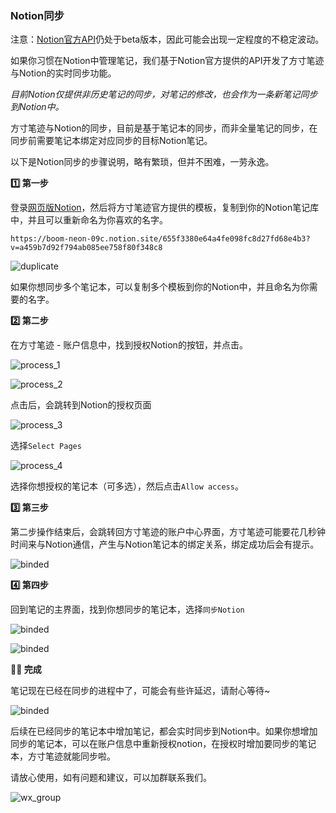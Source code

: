 ### Notion同步

注意：[Notion官方API](https://developers.notion.com/)仍处于beta版本，因此可能会出现一定程度的不稳定波动。



如果你习惯在Notion中管理笔记，我们基于Notion官方提供的API开发了方寸笔迹与Notion的实时同步功能。

*目前Notion仅提供非历史笔记的同步，对笔记的修改，也会作为一条新笔记同步到Notion中。*



方寸笔迹与Notion的同步，目前是基于笔记本的同步，而非全量笔记的同步，在同步前需要笔记本绑定对应同步的目标Notion笔记。

以下是Notion同步的步骤说明，略有繁琐，但并不困难，一劳永逸。



**1️⃣ 第一步**

登录[网页版Notion](https://www.notion.so/zh-cn)，然后将方寸笔迹官方提供的模板，复制到你的Notion笔记库中，并且可以重新命名为你喜欢的名字。

```http
https://boom-neon-09c.notion.site/655f3380e64a4fe098fc8d27fd68e4b3?v=a459b7d92f794ab085ee758f80f348c8
```

![duplicate](./assets/notion_duplicate.png)

如果你想同步多个笔记本，可以复制多个模板到你的Notion中，并且命名为你需要的名字。



**2️⃣ 第二步**

在方寸笔迹 - 账户信息中，找到授权Notion的按钮，并点击。

![process_1](./assets/notion_bind_procress1.png)



![process_2](./assets/notion_bind_process2.png)

点击后，会跳转到Notion的授权页面

![process_3](./assets/notion_bind_process3.png)

选择`Select Pages`

![process_4](./assets/notion_bind_process4.png)

选择你想授权的笔记本（可多选），然后点击`Allow access`。



**3️⃣ 第三步**

第二步操作结束后，会跳转回方寸笔迹的账户中心界面，方寸笔迹可能要花几秒钟时间来与Notion通信，产生与Notion笔记本的绑定关系，绑定成功后会有提示。

![binded](./assets/notion_bind.png)



**4️⃣ 第四步**

回到笔记的主界面，找到你想同步的笔记本，选择`同步Notion`

![binded](./assets/notion_sync1.png)

![binded](./assets/notion_sync2.png)



**🎉🎉 完成**

笔记现在已经在同步的进程中了，可能会有些许延迟，请耐心等待~

![binded](./assets/notion_sync3.png)

后续在已经同步的笔记本中增加笔记，都会实时同步到Notion中。如果你想增加同步的笔记本，可以在账户信息中重新授权notion，在授权时增加要同步的笔记本，方寸笔迹就能同步啦。

请放心使用，如有问题和建议，可以加群联系我们。

![wx_group](./assets/group.png)

